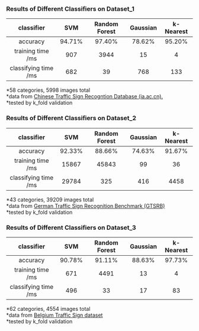 ### Results of Different Classifiers on Dataset_1

|  classifier | SVM        | Random Forest |  Gaussian |  k-Nearest  |  
|:--------------:|:-----------:|:---------------:|:-----------:|:-------------:|
| accuracy     | 94.71% | 97.40% |78.62%|95.20%|
| training time /ms  |   907        |    3944        |    15    |     4     |
| classifying time /ms   | 682  |     39      |  768     |  133      | 

*58 categories, 5998 images total\
*data from [Chinese Traffic Sign Recogntion Database (ia.ac.cn).](http://www.nlpr.ia.ac.cn/pal/trafficdata/recognition.html)\
*tested by k_fold validation

### Results of Different Classifiers on Dataset_2

|  classifier | SVM        | Random Forest |  Gaussian |  k-Nearest  |  
|:--------------:|:-----------:|:---------------:|:-----------:|:-------------:|
| accuracy     | 92.33% | 88.66% |74.63%|91.67%|
| training time /ms  |   15867        |    45843        |    99    |     36     |
| classifying time /ms   | 29784  |     325      |  416     |  4458      | 

*43 categories, 39209 images total\
*data from [German Traffic Sign Recognition Benchmark (GTSRB)](https://benchmark.ini.rub.de/)\
*tested by k_fold validation

### Results of Different Classifiers on Dataset_3

|  classifier | SVM        | Random Forest |  Gaussian |  k-Nearest  |  
|:--------------:|:-----------:|:---------------:|:-----------:|:-------------:|
| accuracy     | 90.78% | 91.11% |88.63%|97.73%|
| training time /ms  |   671        |    4491        |    13    |     4     |
| classifying time /ms   | 496  |     33      | 17     |  83     | 

*62 categories, 4554 images total\
*data from [Belgium Traffic Sign dataset](https://people.ee.ethz.ch/~timofter/traffic_signs/)\
*tested by k_fold validation
